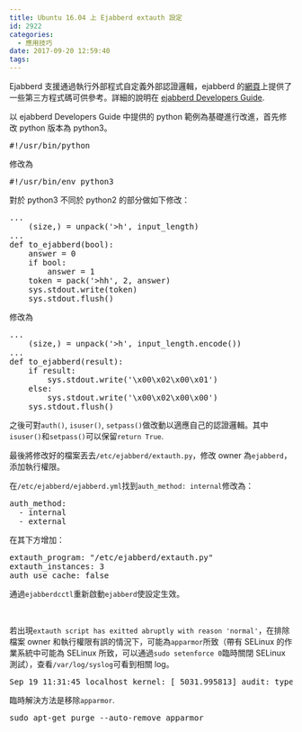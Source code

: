 ```yaml
---
title: Ubuntu 16.04 上 Ejabberd extauth 設定
id: 2922
categories:
  - 應用技巧
date: 2017-09-20 12:59:40
tags:
---
```


Ejabberd 支援通過執行外部程式自定義外部認證邏輯，ejabberd 的[網頁](https://www.ejabberd.im/extauth)上提供了一些第三方程式碼可供參考。詳細的說明在 [ejabberd Developers Guide](https://www.ejabberd.im/files/doc/dev.html#htoc9).

<!--more-->

以 ejabberd Developers Guide 中提供的 python 範例為基礎進行改進，首先修改 python 版本為 python3。

<pre class="lang:default decode:true ">#!/usr/bin/python</pre>

修改為

<pre class="lang:default decode:true ">#!/usr/bin/env python3</pre>

對於 python3 不同於 python2 的部分做如下修改：

<pre class="lang:default decode:true ">...
    (size,) = unpack('&gt;h', input_length)
...
def to_ejabberd(bool):
    answer = 0
    if bool:
        answer = 1
    token = pack('&gt;hh', 2, answer)
    sys.stdout.write(token)
    sys.stdout.flush()</pre>

修改為

<pre class="lang:default decode:true ">...
    (size,) = unpack('&gt;h', input_length.encode())
...
def to_ejabberd(result):
    if result:
        sys.stdout.write('\x00\x02\x00\x01')
    else:
        sys.stdout.write('\x00\x02\x00\x00')
    sys.stdout.flush()</pre>

之後可對`auth()`, `isuser()`, `setpass()`做改動以適應自己的認證邏輯。其中`isuser()`和`setpass()`可以保留`return True`.

最後將修改好的檔案丟去`/etc/ejabberd/extauth.py`，修改 owner 為`ejabberd`，添加執行權限。

在`/etc/ejabberd/ejabberd.yml`找到`auth_method: internal`修改為：

<pre class="lang:default decode:true ">auth_method:
  - internal
  - external</pre>

在其下方增加：

<pre class="lang:default decode:true">extauth_program: "/etc/ejabberd/extauth.py"
extauth_instances: 3
auth_use_cache: false</pre>

通過`ejabberdcctl`重新啟動`ejabberd`使設定生效。

&nbsp;

若出現`extauth script has exitted abruptly with reason 'normal'`，在排除檔案 owner 和執行權限有誤的情況下，可能為`apparmor`所致（帶有 SELinux 的作業系統中可能為 SELinux 所致，可以通過`sudo setenforce 0`臨時關閉 SELinux 測試），查看`/var/log/syslog`可看到相關 log。

<pre class="lang:default decode:true ">Sep 19 11:31:45 localhost kernel: [ 5031.995813] audit: type=1400 audit(1505827901.939:57): apparmor="DENIED" operation="exec" profile="/usr/sbin/ejabberdctl" name="/var/lib/ejabberd/extauth.py" pid=4419 comm="sh" requested_mask="x" denied_mask="x" fsuid=100 ouid=100</pre>

臨時解決方法是移除`apparmor`.

<pre class="lang:default decode:true ">sudo apt-get purge --auto-remove apparmor</pre>

&nbsp;